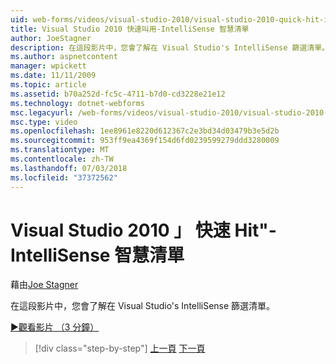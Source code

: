```yaml
---
uid: web-forms/videos/visual-studio-2010/visual-studio-2010-quick-hit-intellisense-smart-lists
title: Visual Studio 2010 快速叫用-IntelliSense 智慧清單
author: JoeStagner
description: 在這段影片中，您會了解在 Visual Studio's IntelliSense 篩選清單。
ms.author: aspnetcontent
manager: wpickett
ms.date: 11/11/2009
ms.topic: article
ms.assetid: b70a252d-fc5c-4711-b7d0-cd3228e21e12
ms.technology: dotnet-webforms
msc.legacyurl: /web-forms/videos/visual-studio-2010/visual-studio-2010-quick-hit-intellisense-smart-lists
msc.type: video
ms.openlocfilehash: 1ee8961e8220d612367c2e3bd34d03479b3e5d2b
ms.sourcegitcommit: 953ff9ea4369f154d6fd0239599279ddd3280009
ms.translationtype: MT
ms.contentlocale: zh-TW
ms.lasthandoff: 07/03/2018
ms.locfileid: "37372562"
---
```

<a name="visual-studio-2010-quick-hit---intellisense-smart-lists"></a>Visual Studio 2010 」 快速 Hit"-IntelliSense 智慧清單
====================
藉由[Joe Stagner](https://github.com/JoeStagner)

在這段影片中，您會了解在 Visual Studio's IntelliSense 篩選清單。

[&#9654;觀看影片 （3 分鐘）](https://channel9.msdn.com/Blogs/ASP-NET-Site-Videos/visual-studio-2010-quick-hit-intellisense-smart-lists)

> [!div class="step-by-step"]
> [上一頁](visual-studio-2010-quick-hit-code-search-view-hierarchy.md)
> [下一頁](visual-studio-2010-quick-hit-multi-monitor-support.md)
